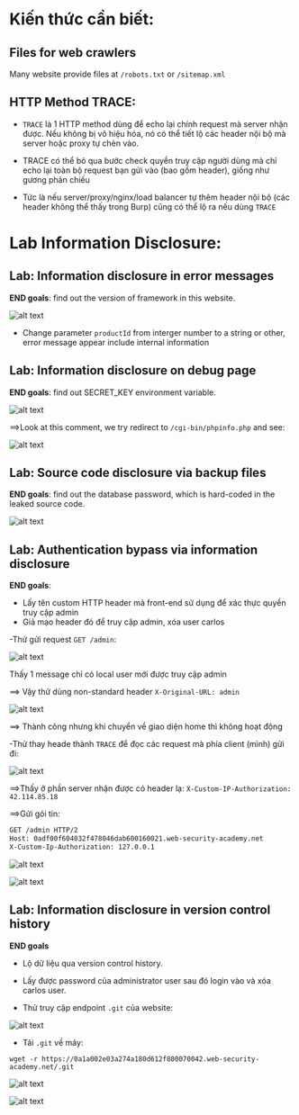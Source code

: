 # Kiến thức cần biết:

## Files for web crawlers

Many website provide files at ```/robots.txt``` or ```/sitemap.xml```

## HTTP Method TRACE:    

- ```TRACE``` là 1 HTTP method dùng để echo lại chính request mà server nhận được. Nếu không bị vô hiệu hóa, nó có thể tiết lộ các header nội bộ mà server hoặc proxy tự chèn vào.

- TRACE có thể bỏ qua bước check quyền truy cập người dùng mà chỉ echo lại toàn bộ request bạn gửi vào (bao gồm header), giống như gương phản chiếu
- Tức là nếu server/proxy/nginx/load balancer tự thêm header nội bộ (các header không thể thấy trong Burp) cũng có thể lộ ra nếu dùng ```TRACE```


# Lab Information Disclosure:

## Lab: Information disclosure in error messages

**END goals**: find out the version of framework in this website.

![alt text](./img/lab1.png)

- Change parameter ```productId``` from interger number to a string or other, error message appear include internal information

## Lab: Information disclosure on debug page

**END goals**: find out SECRET_KEY environment variable.

![alt text](./img/lab2-1.png)

==>Look at this comment, we try redirect to ```/cgi-bin/phpinfo.php``` and see:

![alt text](./img/lab2-2.png)


## Lab: Source code disclosure via backup files

**END goals**: find out the database password, which is hard-coded in the leaked source code.

![alt text](./img/lab3.png)


## Lab: Authentication bypass via information disclosure

**END goals**:
  - Lấy tên custom HTTP header mà front-end sử dụng để xác thực quyền truy cập admin
  - Giả mạo header đó để truy cập admin, xóa user carlos

-Thử gửi request ```GET /admin```:

![alt text](./img/lab4-1.png)

Thấy 1 message chỉ có local user mới được truy cập admin

==> Vậy thử dùng non-standard header ```X-Original-URL: admin```

![alt text](./img/lab4-2.png)

==> Thành công nhưng khi chuyển về giao diện home thì không hoạt động

-Thử thay heade thành ```TRACE``` để đọc các request mà phía client (mình) gửi đi:

![alt text](./img/lab4-3.png)

==>Thấy ở phần server nhận được có header lạ: ```X-Custom-IP-Authorization: 42.114.85.18```

==>Gửi gói tin: 

```bash
GET /admin HTTP/2
Host: 0adf00f604032f478046dab600160021.web-security-academy.net
X-Custom-Ip-Authorization: 127.0.0.1
```

![alt text](./img/lab4-4.png)


![alt text](./img/lab4-5.png)


## Lab: Information disclosure in version control history

**END goals** 
  - Lộ dữ liệu qua version control history.
  - Lấy được password của administrator user sau đó login vào và xóa carlos user.

- Thử truy cập endpoint ```.git``` của website:

![alt text](./img/lab5-1.png)

- Tải ```.git``` về máy:

```wget -r https://0a1a002e03a274a180d612f800070042.web-security-academy.net/.git```

![alt text](./img/lab5-2.png)

![alt text](./img/lab5-3.png)